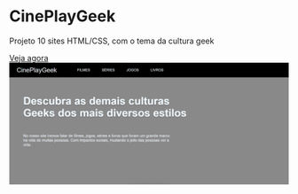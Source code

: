 # CinePlayGeek
<p>Projeto 10 sites HTML/CSS, com o tema da cultura geek</p>
<a href="https://dev-loureiro.github.io/CinePlayGeek/">Veja agora</a>
<img src="https://github.com/Dev-Loureiro/CinePlayGeek/blob/c83e41a59b11391aa805626eaf2ba14cf1802eb2/img/Captura%20de%20tela%202023-09-13%20130933.png">
